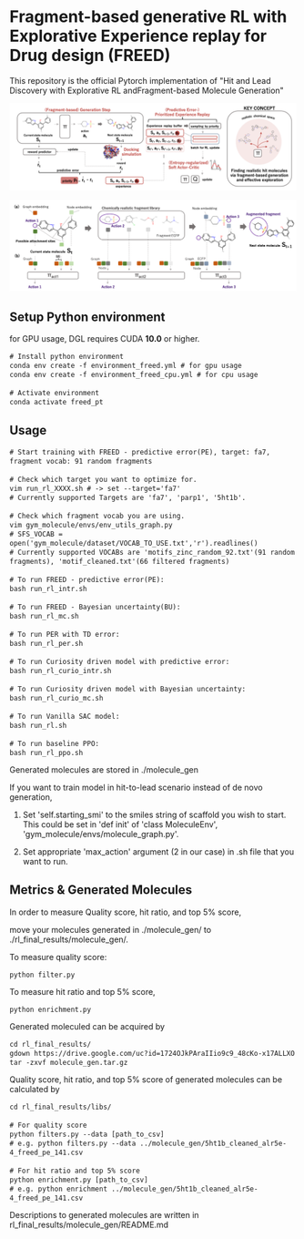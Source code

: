 # Fragment-based generative RL with Explorative Experience replay for Drug design (FREED)

This repository is the official Pytorch implementation of "Hit and Lead Discovery with Explorative RL andFragment-based Molecule Generation"

![figure_concept_1](./figures/figure_concept_1.png)

![figure_concept_2](./figures/figure_concept_2.png)

## Setup Python environment
for GPU usage,
DGL requires CUDA **10.0** or higher.

```
# Install python environment
conda env create -f environment_freed.yml # for gpu usage
conda env create -f environment_freed_cpu.yml # for cpu usage

# Activate environment
conda activate freed_pt
```

## Usage

```
# Start training with FREED - predictive error(PE), target: fa7, fragment vocab: 91 random fragments

# Check which target you want to optimize for.
vim run_rl_XXXX.sh # -> set --target='fa7'
# Currently supported Targets are 'fa7', 'parp1', '5ht1b'.

# Check which fragment vocab you are using.
vim gym_molecule/envs/env_utils_graph.py
# SFS_VOCAB = open('gym_molecule/dataset/VOCAB_TO_USE.txt','r').readlines()
# Currently supported VOCABs are 'motifs_zinc_random_92.txt'(91 random fragments), 'motif_cleaned.txt'(66 filtered fragments)

# To run FREED - predictive error(PE):
bash run_rl_intr.sh

# To run FREED - Bayesian uncertainty(BU):
bash run_rl_mc.sh

# To run PER with TD error:
bash run_rl_per.sh

# To run Curiosity driven model with predictive error:
bash run_rl_curio_intr.sh

# To run Curiosity driven model with Bayesian uncertainty:
bash run_rl_curio_mc.sh

# To run Vanilla SAC model:
bash run_rl.sh

# To run baseline PPO:
bash run_rl_ppo.sh
```

Generated molecules are stored in ./molecule_gen

If you want to train model in hit-to-lead scenario instead of de novo generation,

1. Set 'self.starting_smi' to the smiles string of scaffold you wish to start.
   This could be set in 'def init' of 'class MoleculeEnv', 'gym_molecule/envs/molecule_graph.py'.

2. Set appropriate 'max_action' argument (2 in our case) in .sh file that you want to run.

## Metrics & Generated Molecules

In order to measure Quality score, hit ratio, and top 5% score,

move your molecules generated in ./molecule_gen/ to ./rl_final_results/molecule_gen/.

To measure quality score:

```
python filter.py
```

To measure hit ratio and top 5% score,
```
python enrichment.py
```

Generated moleculed can be acquired by
```
cd rl_final_results/
gdown https://drive.google.com/uc?id=1724OJkPAraIIio9c9_48cKo-x17ALLXO
tar -zxvf molecule_gen.tar.gz
```

Quality score, hit ratio, and top 5% score of generated molecules can be calculated by
```
cd rl_final_results/libs/

# For quality score
python filters.py --data [path_to_csv]
# e.g. python filters.py --data ../molecule_gen/5ht1b_cleaned_alr5e-4_freed_pe_141.csv

# For hit ratio and top 5% score
python enrichment.py [path_to_csv]
# e.g. python enrichment ../molecule_gen/5ht1b_cleaned_alr5e-4_freed_pe_141.csv

```

Descriptions to generated molecules are written in rl_final_results/molecule_gen/README.md
